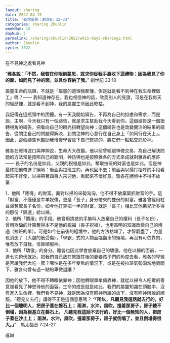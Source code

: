 ```yaml
---
layout: sharing
date: 2022-04-15
title: "新增靈修：創世紀 32-33"
categories: sharing Zhuolin
weekNum: 15
dayNum: 5
permalink: /sharing/zhuolin/2022/wk15-day5-sharing2.html
author: Zhuolin
cycle: 2022
---  
```


在不見神之處看見神

“**雅各說：「不然，我若在你眼前蒙恩，就求你從我手裏收下這禮物；因為我見了你的面，如同見了神的面，並且你容納了我。**”
創世記 33:10

屬靈生命的瓶頸，不就是「屬靈的道理我都懂，但是就是看不到神在我生命裡做工」嗎？—— 我知道神存在，我也相信神的話，欣羨別人的見證，可是在我每天的經歷裡，就是看不到神，我的屬靈生命因此乾枯。

我記得在這瓶頸中的困擾。有一天我開始禱告，不再為自己的掛慮和需求，而是說，主啊，今天我只有一個禱告，就是求主幫助我今天看到你。這個禱告是一個扭轉視角的禱告，把看向自己的眼光扭轉望向神；這個禱告也是改變關注的結果的禱告，從關注自己的問題得解決，到關注神的心意行在自己身上「如同行在天上」。因此，這個禱告也幫助我慢慢學習放下自己緊抓的，將它們一點點交託於神。

雅各在雅博渡口與神摔跤，生命大大改變。他以前曾經跟神做交易，為自己解決問題的方法常是按照自己的聰明，神彷彿也是按照雅各的方式來成就對雅各的應許—— 長子的名份是如此，父親的祝福是如此，奪取拉班的財富也是如此。但是神最終把他帶進了絕地：後面與拉班立約，再也回不去；前面與以掃打招呼的手段看起來不好使，以掃帶著四百人來迎他，看起來不懷好意。雅各在絕境中不得不放棄：

1．他所「應得」的財富。面對以掃的來勢洶洶，他不得不放棄緊抓財富的手。這「財富」不僅僅是牛羊奴僕，更是「長子」身分帶來的雙份的財富。雅各曾經用紅豆湯奪取長子名份，如今他打算把一半的財富，就是「長子」相比其他弟兄所多得的那份「歸還」給以掃。  
2．他所「慣用」的手段。他曾用誘惑的手腕叫人放棄自己的權利（長子名份），曾用欺騙的計策奪得本不是他的祝福（長子祝福），也用高明的知識改變自己的境遇（拉班的羊）。可是如今在前後的絕境中，他的方法枯竭了，才智窮盡了，力量也消逝了（大腿的筋受傷），「學霸」式的人物面臨翻車的絕境，再沒有可依靠的，唯有放下自我，信靠順服神。  
3．他所「驕傲」的身分。雅各也因此學會放棄自己的驕傲。他在以掃的面前，一連七次俯伏就近。把我們自己放在緊跟其後的妻妾孩子們的角度去看，雅各的卑微是否讓我們大吃一驚？哪怕是在多年受欺的情況下，或是在被拉班氣勢洶洶地責問下，雅各何曾有過一點的卑微退讓？

因他的放下，他不得不轉眼依靠神；因他轉眼單單倚靠神，就從以掃令人吃驚的善意裡看見了神恩待他的面容。生命的成長就是如此，我們的屬靈知識在頭腦中，沒有進入生命裡，我們看不見神，就是因為沒有照神所說的放下，沒有照神所說的順服。「聽見又去行」講得不正是這個意思嗎？ “**「所以，凡聽見我這話就去行的，好比一個聰明人，把房子蓋在磐石上； 雨淋，水沖，風吹，撞着那房子，房子總不倒塌，因為根基立在磐石上。 凡聽見我這話不去行的，好比一個無知的人，把房子蓋在沙土上； 雨淋，水沖，風吹，撞着那房子，房子就倒塌了，並且倒塌得很大。」**”　馬太福音 7:24-27 

琢琳
